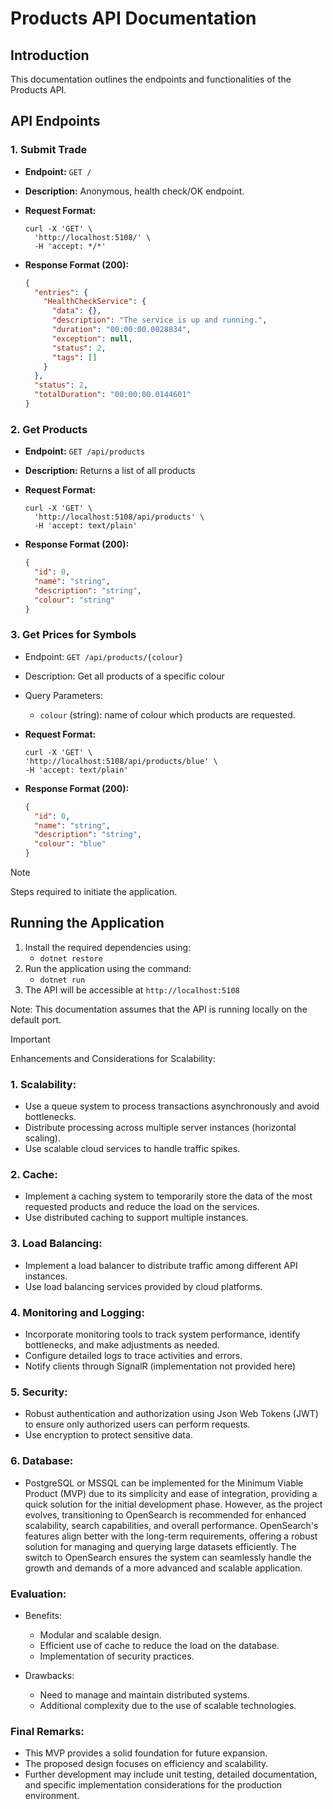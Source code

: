 # Products API Documentation

## Introduction
This documentation outlines the endpoints and functionalities of the Products API.

## API Endpoints

### 1. Submit Trade
- **Endpoint:** `GET /`
- **Description:** Anonymous, health check/OK endpoint.
- **Request Format:**
  ```
  curl -X 'GET' \
    'http://localhost:5108/' \
    -H 'accept: */*'
  ```

- **Response Format (200):**
    ```json
    {
      "entries": {
        "HealthCheckService": {
          "data": {},
          "description": "The service is up and running.",
          "duration": "00:00:00.0028834",
          "exception": null,
          "status": 2,
          "tags": []
        }
      },
      "status": 2,
      "totalDuration": "00:00:00.0144601"
    }

### 2\. Get Products
- **Endpoint:** `GET /api/products`
- **Description:** Returns a list of all products 
- **Request Format:**
  ```
  curl -X 'GET' \
    'http://localhost:5108/api/products' \
    -H 'accept: text/plain'
  ```

- **Response Format (200):**
    ```json
    {
      "id": 0,
      "name": "string",
      "description": "string",
      "colour": "string"
    }

### 3\. Get Prices for Symbols

-   Endpoint: `GET /api/products/{colour}`
-   Description: Get all products of a specific colour
-   Query Parameters:
    -   `colour` (string): name of colour which products are requested.

- **Request Format:**
  ```
  curl -X 'GET' \
  'http://localhost:5108/api/products/blue' \
  -H 'accept: text/plain'
  ```

- **Response Format (200):**
    ```json
    {
      "id": 0,
      "name": "string",
      "description": "string",
      "colour": "blue"
    }


> [!NOTE]
> Steps required to initiate the application.

Running the Application
-----------------------

1.  Install the required dependencies using:
    - `dotnet restore`
2.  Run the application using the command:
    - `dotnet run`
3.  The API will be accessible at `http://localhost:5108`

Note: This documentation assumes that the API is running locally on the default port.

> [!IMPORTANT]
> Enhancements and Considerations for Scalability:

### 1\. Scalability:

-   Use a queue system to process transactions asynchronously and avoid bottlenecks.
-   Distribute processing across multiple server instances (horizontal scaling).
-   Use scalable cloud services to handle traffic spikes.

### 2\. Cache:
-   Implement a caching system to temporarily store the data of the most requested products and reduce the load on the services.
-   Use distributed caching to support multiple instances.

### 3\. Load Balancing:
-   Implement a load balancer to distribute traffic among different API instances.
-   Use load balancing services provided by cloud platforms.

### 4\. Monitoring and Logging:
-   Incorporate monitoring tools to track system performance, identify bottlenecks, and make adjustments as needed.
-   Configure detailed logs to trace activities and errors.
-   Notify clients through SignalR (implementation not provided here)

### 5\. Security:
-   Robust authentication and authorization using Json Web Tokens (JWT) to ensure only authorized users can perform requests.
-   Use encryption to protect sensitive data.

### 6\. Database:
- PostgreSQL or MSSQL can be implemented for the Minimum Viable Product (MVP) due to its simplicity and ease of integration, providing a quick solution for the initial development phase. However, as the project evolves, transitioning to OpenSearch is recommended for enhanced scalability, search capabilities, and overall performance. OpenSearch's features align better with the long-term requirements, offering a robust solution for managing and querying large datasets efficiently. The switch to OpenSearch ensures the system can seamlessly handle the growth and demands of a more advanced and scalable application.

### Evaluation:
-   Benefits:
    -   Modular and scalable design.
    -   Efficient use of cache to reduce the load on the database.
    -   Implementation of security practices.

-   Drawbacks:
    -   Need to manage and maintain distributed systems.
    -   Additional complexity due to the use of scalable technologies.

### Final Remarks:
-   This MVP provides a solid foundation for future expansion.
-   The proposed design focuses on efficiency and scalability.
-   Further development may include unit testing, detailed documentation, and specific implementation considerations for the production environment.